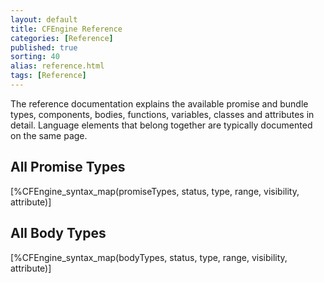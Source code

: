 ```yaml
---
layout: default
title: CFEngine Reference 
categories: [Reference]
published: true
sorting: 40
alias: reference.html
tags: [Reference]
---
```


The reference documentation explains the available promise and bundle types, 
components, bodies, functions, variables, classes and attributes in detail. 
Language elements that belong together are typically documented on the same 
page.

## All Promise Types

[%CFEngine_syntax_map(promiseTypes, status, type, range, visibility, attribute)]

## All Body Types

[%CFEngine_syntax_map(bodyTypes, status, type, range, visibility, attribute)]
